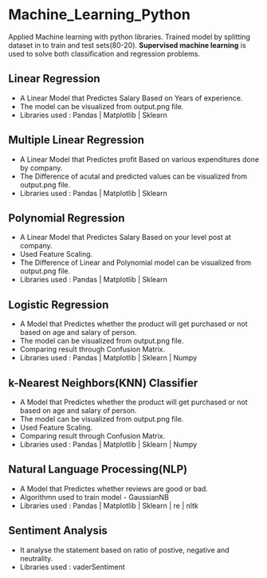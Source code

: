 # Machine_Learning_Python
Applied Machine learning with python libraries.
Trained model by splitting dataset in to train and test sets(80-20).
**Supervised machine learning** is used to solve both classification and regression problems.

## Linear Regression
- A Linear Model that Predictes Salary Based on Years of experience.
- The model can be visualized from output.png file.
- Libraries used : Pandas | Matplotlib | Sklearn

## Multiple Linear Regression
- A Linear Model that Predictes profit Based on various expenditures done by company.
- The Difference of acutal and predicted values can be visualized from output.png file.
- Libraries used : Pandas | Matplotlib | Sklearn

## Polynomial Regression
- A Linear Model that Predictes Salary Based on your level post at company.
- Used Feature Scaling.
- The Difference of Linear and Polynomial model can be visualized from output.png file.
- Libraries used : Pandas | Matplotlib | Sklearn

## Logistic Regression
- A Model that Predictes whether the product will get purchased or not based on age and salary of person.
- The model can be visualized from output.png file.
- Comparing result through Confusion Matrix.
- Libraries used : Pandas | Matplotlib | Sklearn | Numpy

## k-Nearest Neighbors(KNN) Classifier
- A Model that Predictes whether the product will get purchased or not based on age and salary of person.
- The model can be visualized from output.png file.
- Used Feature Scaling.
- Comparing result through Confusion Matrix.
- Libraries used : Pandas | Matplotlib | Sklearn | Numpy

## Natural Language Processing(NLP)
- A Model that Predictes whether reviews are good or bad.
- Algorithmn used to train model - GaussianNB
- Libraries used : Pandas | Matplotlib | Sklearn | re | nltk

## Sentiment Analysis
- It analyse the statement based on ratio of postive, negative and neutrality.
- Libraries used : vaderSentiment
